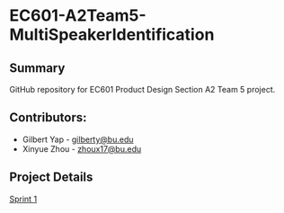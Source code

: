 # EC601-A2Team5-MultiSpeakerIdentification

## Summary
GitHub repository for EC601 Product Design Section A2 Team 5 project. 

## Contributors:
* Gilbert Yap - gilberty@bu.edu
* Xinyue Zhou - zhoux17@bu.edu

## Project Details

[Sprint 1](https://github.com/gilbertyap/EC601-A2Team5-MultiSpeakerIdentification/tree/master/Sprint1)
